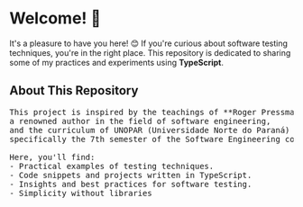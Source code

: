 # Welcome! 👋

It's a pleasure to have you here! 😊 If you're curious about software testing techniques, you're in the right place. This repository is dedicated to sharing some of my practices and experiments using **TypeScript**.

## About This Repository
<pre>
This project is inspired by the teachings of **Roger Pressman**, 
a renowned author in the field of software engineering, 
and the curriculum of UNOPAR (Universidade Norte do Paraná)
specifically the 7th semester of the Software Engineering course.

Here, you'll find:
- Practical examples of testing techniques.
- Code snippets and projects written in TypeScript.
- Insights and best practices for software testing.
- Simplicity without libraries
</pre>